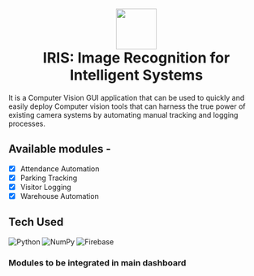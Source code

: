 <div align="center">
      <h1> <img src="https://cdn2.iconfinder.com/data/icons/artificial-intelligence-ai-color/64/computer-vision-decision-eye-machine-ai-512.png" width="80px"><br/>IRIS: Image Recognition for Intelligent Systems</h1>
     </div>
It is a Computer Vision GUI application that can be used to quickly and easily deploy Computer vision tools that can harness the true power of existing camera systems by automating manual tracking and logging processes.

## Available modules -

- [x] Attendance Automation
- [x] Parking Tracking
- [x] Visitor Logging
- [x] Warehouse Automation

## Tech Used

![Python](https://img.shields.io/badge/python-3670A0?style=for-the-badge&logo=python&logoColor=ffdd54) ![NumPy](https://img.shields.io/badge/numpy-%23013243.svg?style=for-the-badge&logo=numpy&logoColor=white) ![Firebase](https://img.shields.io/badge/Firebase-039BE5?style=for-the-badge&logo=Firebase&logoColor=white)

### Modules to be integrated in main dashboard

